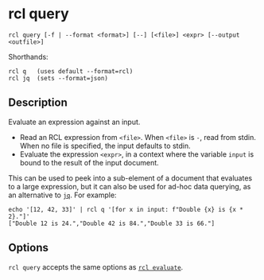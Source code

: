 # rcl query

    rcl query [-f | --format <format>] [--] [<file>] <expr> [--output <outfile>]

Shorthands:

    rcl q   (uses default --format=rcl)
    rcl jq  (sets --format=json)

## Description

Evaluate an expression against an input.

 * Read an <abbr>RCL</abbr> expression from `<file>`. When `<file>` is `-`,
   read from stdin. When no file is specified, the input defaults to stdin.
 * Evaluate the expression `<expr>`, in a context where the variable `input`
   is bound to the result of the input document.

This can be used to peek into a sub-element of a document that evaluates to a
large expression, but it can also be used for ad-hoc data querying, as an
alternative to [`jq`](https://jqlang.github.io/jq/). For example:

    echo '[12, 42, 33]' | rcl q '[for x in input: f"Double {x} is {x * 2}."]'
    ["Double 12 is 24.","Double 42 is 84.","Double 33 is 66."]

## Options

`rcl query` accepts the same options
as [`rcl evaluate`](rcl_evaluate.md#options).
